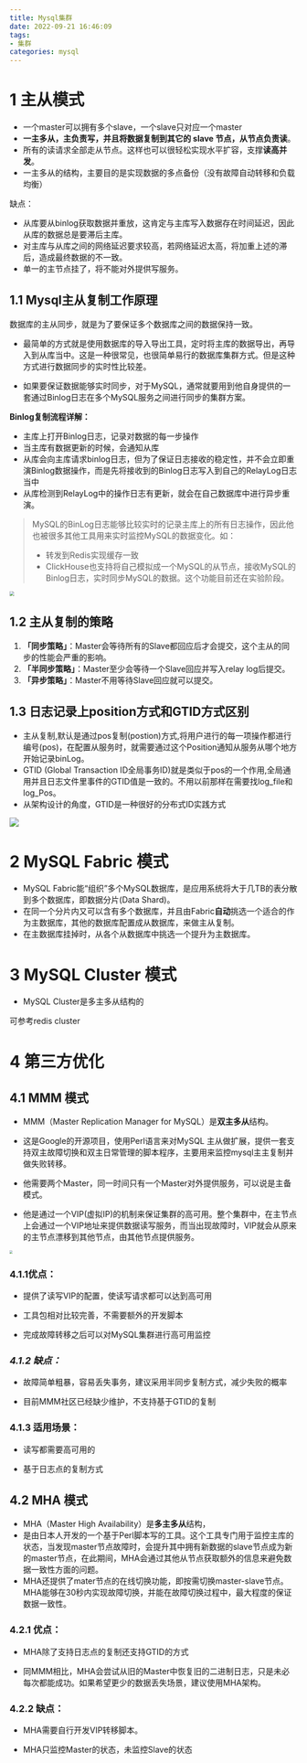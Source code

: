 ```yaml
---
title: Mysql集群
date: 2022-09-21 16:46:09
tags:
- 集群
categories: mysql
---
```


# 1 主从模式

- 一个master可以拥有多个slave，一个slave只对应一个master
- **一主多从，主负责写，并且将数据复制到其它的 slave 节点，从节点负责读**。
- 所有的读请求全部走从节点。这样也可以很轻松实现水平扩容，支撑**读高并发**。
- 一主多从的结构，主要目的是实现数据的多点备份（没有故障自动转移和负载均衡）

缺点：

- 从库要从binlog获取数据并重放，这肯定与主库写入数据存在时间延迟，因此从库的数据总是要滞后主库。
- 对主库与从库之间的网络延迟要求较高，若网络延迟太高，将加重上述的滞后，造成最终数据的不一致。
- 单一的主节点挂了，将不能对外提供写服务。

## 1.1 Mysql主从复制工作原理

数据库的主从同步，就是为了要保证多个数据库之间的数据保持一致。

- 最简单的方式就是使用数据库的导入导出工具，定时将主库的数据导出，再导入到从库当中。这是一种很常见，也很简单易行的数据库集群方式。但是这种方式进行数据同步的实时性比较差。

- 如果要保证数据能够实时同步，对于MySQL，通常就要用到他自身提供的一套通过Binlog日志在多个MySQL服务之间进行同步的集群方案。

**Binlog复制流程详解：**

- 主库上打开Binlog日志，记录对数据的每一步操作
- 当主库有数据更新的时候，会通知从库
- 从库会向主库请求binlog日志，但为了保证日志接收的稳定性，并不会立即重演Binlog数据操作，而是先将接收到的Binlog日志写入到自己的RelayLog日志当中
- 从库检测到RelayLog中的操作日志有更新，就会在自己数据库中进行异步重演。

> MySQL的BinLog日志能够比较实时的记录主库上的所有日志操作，因此他也被很多其他工具用来实时监控MySQL的数据变化。如：
>
> - 转发到Redis实现缓存一致
> - ClickHouse也支持将自己模拟成一个MySQL的从节点，接收MySQL的Binlog日志，实时同步MySQL的数据。这个功能目前还在实验阶段。

<img src="https://tva1.sinaimg.cn/large/e6c9d24ely1h6ebqmc9chj20ua0kmq4t.jpg" style="zoom: 50%;" />

## 1.2 主从复制的策略

1. **「同步策略」**：Master会等待所有的Slave都回应后才会提交，这个主从的同步的性能会严重的影响。
2. **「半同步策略」**：Master至少会等待一个Slave回应并写入relay log后提交。
3. **「异步策略」**：Master不用等待Slave回应就可以提交。

## 1.3 **日志记录上position方式和GTID方式区别**

- 主从复制,默认是通过pos复制(postion)方式,将用户进行的每一项操作都进行编号(pos)，在配置从服务时，就需要通过这个Position通知从服务从哪个地方开始记录binLog。
- GTID (Global Transaction ID全局事务ID)就是类似于pos的一个作用,全局通用并且日志文件里事件的GTID值是一致的。不用以前那样在需要找log_file和log_Pos。
- 从架构设计的角度，GTID是一种很好的分布式ID实践方式

![](https://tva1.sinaimg.cn/large/e6c9d24ely1h6fgijvehcj217408cmzv.jpg)

# 2 MySQL Fabric 模式

- MySQL Fabric能“组织”多个MySQL数据库，是应用系统将大于几TB的表分散到多个数据库，即数据分片(Data Shard)。
- 在同一个分片内又可以含有多个数据库，并且由Fabric**自动**挑选一个适合的作为主数据库，其他的数据库配置成从数据库，来做主从复制。
- 在主数据库挂掉时，从各个从数据库中挑选一个提升为主数据库。

# 3 MySQL Cluster 模式

- MySQL Cluster是多主多从结构的

可参考redis cluster

# 4 第三方优化

## 4.1 MMM 模式

- MMM（Master Replication Manager for MySQL）是**双主多从**结构。

- 这是Google的开源项目，使用Perl语言来对MySQL 主从做扩展，提供一套支持双主故障切换和双主日常管理的脚本程序，主要用来监控mysql主主复制并做失败转移。
- 他需要两个Master，同一时间只有一个Master对外提供服务，可以说是主备模式。
- 他是通过一个VIP(虚拟IP)的机制来保证集群的高可用。整个集群中，在主节点上会通过一个VIP地址来提供数据读写服务，而当出现故障时，VIP就会从原来的主节点漂移到其他节点，由其他节点提供服务。

<img src="https://tva1.sinaimg.cn/large/e6c9d24ely1h6fg0g0yagj20o20p2ta5.jpg" style="zoom:33%;" />

### 4.1.1优点：

- 提供了读写VIP的配置，使读写请求都可以达到高可用

- 工具包相对比较完善，不需要额外的开发脚本

- 完成故障转移之后可以对MySQL集群进行高可用监控

### *4.1.2 缺点：*

- 故障简单粗暴，容易丢失事务，建议采用半同步复制方式，减少失败的概率

- 目前MMM社区已经缺少维护，不支持基于GTID的复制

### 4.1.3 **适用场景：**

- 读写都需要高可用的

- 基于日志点的复制方式

## 4.2 **MHA** 模式

- MHA（Master High Availability）是**多主多从**结构，
- 是由日本人开发的一个基于Perl脚本写的工具。这个工具专门用于监控主库的状态，当发现master节点故障时，会提升其中拥有新数据的slave节点成为新的master节点，在此期间，MHA会通过其他从节点获取额外的信息来避免数据一致性方面的问题。
- MHA还提供了mater节点的在线切换功能，即按需切换master-slave节点。MHA能够在30秒内实现故障切换，并能在故障切换过程中，最大程度的保证数据一致性。

### 4.2.1 优点：

- MHA除了支持日志点的复制还支持GTID的方式

- 同MMM相比，MHA会尝试从旧的Master中恢复旧的二进制日志，只是未必每次都能成功。如果希望更少的数据丢失场景，建议使用MHA架构。

### 4.2.2 缺点：

- MHA需要自行开发VIP转移脚本。

- MHA只监控Master的状态，未监控Slave的状态
